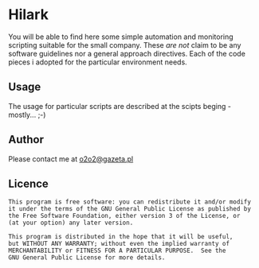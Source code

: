# Hilark
You will be able to find here some simple automation and monitoring scripting suitable for the small company.
These *are not* claim to be any software guidelines nor a general approach directives.
Each of the code pieces i adopted for the particular environment needs.

## Usage
The usage for particular scripts are described at the scipts beging - mostly... ;-)

## Author
Please contact me at o2o2@gazeta.pl

## Licence
    This program is free software: you can redistribute it and/or modify
    it under the terms of the GNU General Public License as published by
    the Free Software Foundation, either version 3 of the License, or
    (at your option) any later version.

    This program is distributed in the hope that it will be useful,
    but WITHOUT ANY WARRANTY; without even the implied warranty of
    MERCHANTABILITY or FITNESS FOR A PARTICULAR PURPOSE.  See the
    GNU General Public License for more details.
